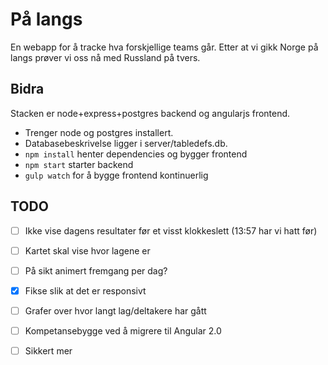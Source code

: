 # På langs

En webapp for å tracke hva forskjellige teams går. Etter at vi gikk Norge på langs prøver vi oss nå med Russland på tvers.

## Bidra

Stacken er node+express+postgres backend og angularjs frontend.

* Trenger node og postgres installert.
* Databasebeskrivelse ligger i server/tabledefs.db.
* `npm install` henter dependencies og bygger frontend
* `npm start` starter backend
* `gulp watch` for å bygge frontend kontinuerlig

## TODO

- [ ] Ikke vise dagens resultater før et visst klokkeslett (13:57 har vi hatt før)
- [ ] Kartet skal vise hvor lagene er
 - [ ] På sikt animert fremgang per dag?
 - [X] Fikse slik at det er responsivt
- [ ] Grafer over hvor langt lag/deltakere har gått
- [ ] Kompetansebygge ved å migrere til Angular 2.0
- [ ] Sikkert mer

